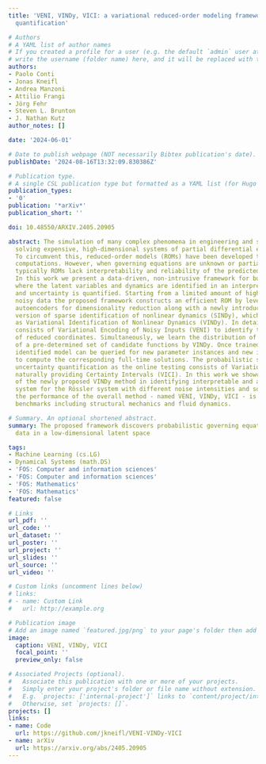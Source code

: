 ```yaml
---
title: 'VENI, VINDy, VICI: a variational reduced-order modeling framework with uncertainty
  quantification'

# Authors
# A YAML list of author names
# If you created a profile for a user (e.g. the default `admin` user at `content/authors/admin/`), 
# write the username (folder name) here, and it will be replaced with their full name and linked to their profile.
authors:
- Paolo Conti
- Jonas Kneifl
- Andrea Manzoni
- Attilio Frangi
- Jörg Fehr
- Steven L. Brunton
- J. Nathan Kutz
author_notes: []

date: '2024-06-01'

# Date to publish webpage (NOT necessarily Bibtex publication's date).
publishDate: '2024-08-16T13:32:09.830386Z'

# Publication type.
# A single CSL publication type but formatted as a YAML list (for Hugo requirements).
publication_types:
- '0'
publication: '*arXiv*'
publication_short: ''

doi: 10.48550/ARXIV.2405.20905

abstract: The simulation of many complex phenomena in engineering and science requires
  solving expensive, high-dimensional systems of partial differential equations (PDEs).
  To circumvent this, reduced-order models (ROMs) have been developed to speed up
  computations. However, when governing equations are unknown or partially known,
  typically ROMs lack interpretability and reliability of the predicted solutions.
  In this work we present a data-driven, non-intrusive framework for building ROMs
  where the latent variables and dynamics are identified in an interpretable manner
  and uncertainty is quantified. Starting from a limited amount of high-dimensional,
  noisy data the proposed framework constructs an efficient ROM by leveraging variational
  autoencoders for dimensionality reduction along with a newly introduced, variational
  version of sparse identification of nonlinear dynamics (SINDy), which we refer to
  as Variational Identification of Nonlinear Dynamics (VINDy). In detail, the method
  consists of Variational Encoding of Noisy Inputs (VENI) to identify the distribution
  of reduced coordinates. Simultaneously, we learn the distribution of the coefficients
  of a pre-determined set of candidate functions by VINDy. Once trained offline, the
  identified model can be queried for new parameter instances and new initial conditions
  to compute the corresponding full-time solutions. The probabilistic setup enables
  uncertainty quantification as the online testing consists of Variational Inference
  naturally providing Certainty Intervals (VICI). In this work we showcase the effectiveness
  of the newly proposed VINDy method in identifying interpretable and accurate dynamical
  system for the Rössler system with different noise intensities and sources. Then
  the performance of the overall method - named VENI, VINDy, VICI - is tested on PDE
  benchmarks including structural mechanics and fluid dynamics.

# Summary. An optional shortened abstract.
summary: The proposed framework discovers probabilistic governing equations from high-dimensional
  data in a low-dimensional latent space

tags:
- Machine Learning (cs.LG)
- Dynamical Systems (math.DS)
- 'FOS: Computer and information sciences'
- 'FOS: Computer and information sciences'
- 'FOS: Mathematics'
- 'FOS: Mathematics'
featured: false

# Links
url_pdf: ''
url_code: ''
url_dataset: ''
url_poster: ''
url_project: ''
url_slides: ''
url_source: ''
url_video: ''

# Custom links (uncomment lines below)
# links:
# - name: Custom Link
#   url: http://example.org

# Publication image
# Add an image named `featured.jpg/png` to your page's folder then add a caption below.
image:
  caption: VENI, VINDy, VICI
  focal_point: ''
  preview_only: false

# Associated Projects (optional).
#   Associate this publication with one or more of your projects.
#   Simply enter your project's folder or file name without extension.
#   E.g. `projects: ['internal-project']` links to `content/project/internal-project/index.md`.
#   Otherwise, set `projects: []`.
projects: []
links:
- name: Code
  url: https://github.com/jkneifl/VENI-VINDy-VICI
- name: arXiv
  url: https://arxiv.org/abs/2405.20905
---
```


